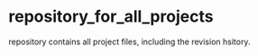 # repository_for_all_projects
repository contains all project files, including the revision hsitory. 
